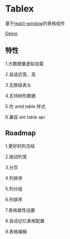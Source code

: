 # Tablex

基于<a href="https://github.com/bvaughn/react-window">react-window</a>的表格组件

<a href="https://nexxluo.github.io/tablex/src-table">Demo</a>

## 特性

1.大数据量虚拟加载

2.自适应宽、高

3.无限级表头

4.支持树形数据

5.仿 antd table 样式

6.兼容 ant table api




## Roadmap

1.更好的列冻结

2.拖动列宽

3.分页

4.列排序

5.列分组

6.列排序

7.表格属性设置

8.自动记忆表格配置

9.表格编辑
